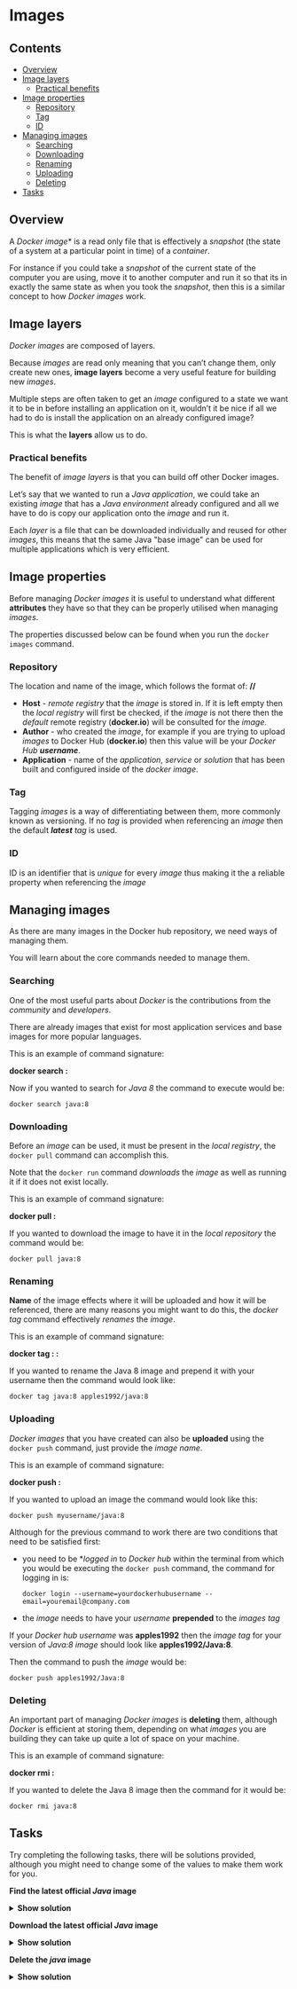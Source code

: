 # Images

<!--TOC_START-->
## Contents
- [Overview](#overview)
- [Image layers](#image-layers)
	- [Practical benefits](#practical-benefits)
- [Image properties](#image-properties)
	- [Repository](#repository)
	- [Tag](#tag)
	- [ID](#id)
- [Managing images](#managing-images)
	- [Searching](#searching)
	- [Downloading](#downloading)
	- [Renaming](#renaming)
	- [Uploading](#uploading)
	- [Deleting](#deleting)
- [Tasks](#tasks)

<!--TOC_END-->
## Overview

A *Docker image** is a read only file that is effectively a *snapshot* (the state of a system at a particular point in time) of a *container*. 

For instance if you could take a *snapshot* of the current state of the computer you are using, move it to another computer and run it so that its in exactly the same state as when you took the *snapshot*, then this is a similar concept to how *Docker images* work. 

## Image layers

*Docker images* are composed of layers. 

Because *images* are read only meaning that you can’t change them, only create new ones, **image layers** become a very useful feature for building new *images*. 

Multiple steps are often taken to get an *image* configured to a state we want it to be in before installing an application on it, wouldn’t it be nice if all we had to do is install the application on an already configured image? 

This is what the **layers** allow us to do.

### Practical benefits

The benefit of *image layers* is that you can build off other Docker images. 

Let’s say that we wanted to run a *Java application*, we could take an existing *image* that has a *Java environment* already configured and all we have to do is copy our application onto the *image* and run it. 

Each *layer* is a file that can be downloaded individually and reused for other *images*, this means that the same Java "base image" can be used for multiple applications which is very efficient.

## Image properties

Before managing *Docker images* it is useful to understand what different **attributes** they have so that they can be properly utilised when managing *images*.

The properties discussed below can be found when you run the `docker images` command.

### Repository

The location and name of the image, which follows the format of: **<host>/<author>/<application>**

- **Host** - *remote registry* that the *image* is stored in. 
If it is left empty then the *local registry* will first be checked, if the *image* is not there then the *default* remote registry (**docker.io**) will be consulted for the *image*.
- **Author** - who created the *image*, for example if you are trying to upload *images* to Docker Hub (**docker.io**) then this value will be your *Docker Hub **username***.
- **Application** - name of the *application*, *service* or *solution* that has been built and configured inside of the *docker image*.

### Tag

Tagging *images* is a way of differentiating between them, more commonly known as versioning. 
If no *tag* is provided when referencing an *image* then the default ***latest** tag* is used.

### ID

ID is an identifier that is *unique* for every *image* thus making it the a reliable property when referencing the *image*

## Managing images

As there are many images in the Docker hub repository, we need ways of managing them. 

You will learn about the core commands needed to manage them.

### Searching

One of the most useful parts about *Docker* is the contributions from the *community* and *developers*. 

There are already images that exist for most application services and base images for more popular languages.

This is an example of command signature:

**docker search <image>:<tag>**

Now if you wanted to search for *Java 8* the command to execute would be:

`
docker search java:8
`

### Downloading

Before an *image* can be used, it must be present in the *local registry*, the `docker pull` command can accomplish this. 

Note that the `docker run` command *downloads* the *image* as well as running it if it does not exist locally.

This is an example of command signature:

**docker pull <image>:<tag>**

If you wanted to download the image to have it in the *local repository* the command would be:

`docker pull java:8`

### Renaming

**Name** of the image effects where it will be uploaded and how it will be referenced, there are many reasons you might want to do this, the *docker tag* command effectively *renames* the *image*.

This is an example of command signature:

**docker tag <old-image>:<old-tag> <new-image>:<new-tag>**

If you wanted to rename the Java 8 image and prepend it with your username then the command would look like:

`docker tag java:8 apples1992/java:8`

### Uploading

*Docker images* that you have created can also be **uploaded** using the `docker push` command, just provide the *image name*.

This is an example of command signature:

**docker push <image>:<tag>**

If you wanted to upload an image the command would look like this:

`docker push myusername/java:8`

Although for the previous command to work there are two conditions that need to be satisfied first:
- you need to be **logged in* to *Docker hub* within the terminal from which you would be executing the `docker push` command, the command for logging in is:

    `docker login --username=yourdockerhubusername --email=youremail@company.com`

- the *image* needs to have your *username* **prepended** to the *images tag*

If your *Docker hub username* was **apples1992** then the *image tag* for your version of *Java:8 image* should look like **apples1992/Java:8**.

Then the command to push the *image* would be:

`docker push apples1992/Java:8` 

### Deleting

An important part of managing *Docker images* is **deleting** them, although *Docker* is efficient at storing them, depending on what *images* you are building they can take up quite a lot of space on your machine.

This is an example of command signature:

**docker rmi <image>:<tag>**

If you wanted to delete the Java 8 image then the command for it would be:

`docker rmi java:8`

## Tasks

Try completing the following tasks, there will be solutions provided, although you might need to change some of the values to make them work for you.

**Find the latest official *Java* image**

<details>

<summary><b>Show solution</b></summary>

`docker search java`

Notice in the image below, **java** is on line four. 

Additionally, there is a *column* called **OFFICIAL** and **java** has a status **OK** under it.

This means that this is the official *java* version you are looking for.

![docker search](https://imgur.com/MtTvXAe.jpg)

</details>

**Download the latest official *Java* image**

<details>

<summary><b>Show solution</b></summary>

`docker pull java`

To check that you have downloaded the image, execute the following command:

`docker images`

![docker search](https://imgur.com/NWAu1Fx.jpg)

</details>

**Delete the *java* image**

<details>

<summary><b>Show solution</b></summary>

`docker rmi java`

To check that you have removed the image, execute the following command:

`docker images`

![docker search](https://imgur.com/AJ8Iye9.jpg)

</details>
